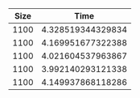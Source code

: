 | Size | Time              |
|------|-------------------|
| 1100 | 4.328519344329834 |
| 1100 | 4.169951677322388 |
| 1100 | 4.021604537963867 |
| 1100 | 3.992140293121338 |
| 1100 | 4.149937868118286 |
